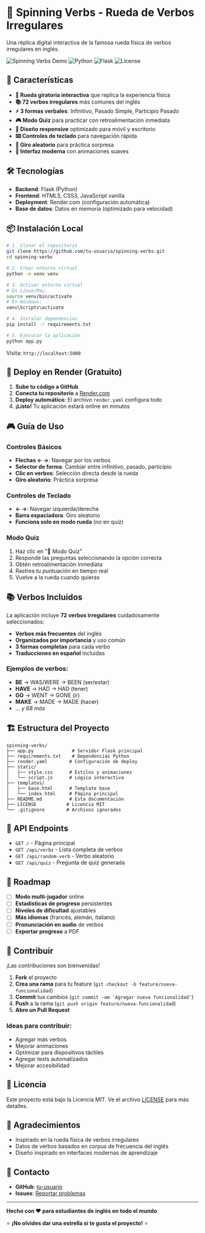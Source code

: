 
# 🎯 Spinning Verbs - Rueda de Verbos Irregulares

Una réplica digital interactiva de la famosa rueda física de verbos irregulares en inglés.

![Spinning Verbs Demo](https://img.shields.io/badge/demo-live-brightgreen)
![Python](https://img.shields.io/badge/python-3.11-blue)
![Flask](https://img.shields.io/badge/flask-2.3.3-lightgrey)
![License](https://img.shields.io/badge/license-MIT-green)

## 🚀 Características

- **🎯 Rueda giratoria interactiva** que replica la experiencia física
- **📚 72 verbos irregulares** más comunes del inglés
- **⚡ 3 formas verbales**: Infinitivo, Pasado Simple, Participio Pasado
- **🎮 Modo Quiz** para practicar con retroalimentación inmediata
- **📱 Diseño responsive** optimizado para móvil y escritorio
- **⌨️ Controles de teclado** para navegación rápida
- **🎲 Giro aleatorio** para práctica sorpresa
- **🎨 Interfaz moderna** con animaciones suaves

## 🛠️ Tecnologías

- **Backend**: Flask (Python)
- **Frontend**: HTML5, CSS3, JavaScript vanilla
- **Deployment**: Render.com (configuración automática)
- **Base de datos**: Datos en memoria (optimizado para velocidad)

## 📦 Instalación Local

```bash
# 1. Clonar el repositorio
git clone https://github.com/tu-usuario/spinning-verbs.git
cd spinning-verbs

# 2. Crear entorno virtual
python -m venv venv

# 3. Activar entorno virtual
# En Linux/Mac:
source venv/bin/activate
# En Windows:
venv\Scripts\activate

# 4. Instalar dependencias
pip install -r requirements.txt

# 5. Ejecutar la aplicación
python app.py
```

Visita: `http://localhost:5000`

## 🚀 Deploy en Render (Gratuito)

1. **Sube tu código a GitHub**
2. **Conecta tu repositorio** a [Render.com](https://render.com)
3. **Deploy automático**: El archivo `render.yaml` configura todo
4. **¡Listo!** Tu aplicación estará online en minutos

## 🎮 Guía de Uso

### **Controles Básicos**
- **Flechas ← →**: Navegar por los verbos
- **Selector de forma**: Cambiar entre infinitivo, pasado, participio
- **Clic en verbos**: Selección directa desde la rueda
- **Giro aleatorio**: Práctica sorpresa

### **Controles de Teclado**
- **← →**: Navegar izquierda/derecha
- **Barra espaciadora**: Giro aleatorio
- **Funciona solo en modo rueda** (no en quiz)

### **Modo Quiz**
1. Haz clic en "📝 Modo Quiz"
2. Responde las preguntas seleccionando la opción correcta
3. Obtén retroalimentación inmediata
4. Rastrea tu puntuación en tiempo real
5. Vuelve a la rueda cuando quieras

## 📚 Verbos Incluidos

La aplicación incluye **72 verbos irregulares** cuidadosamente seleccionados:

- **Verbos más frecuentes** del inglés
- **Organizados por importancia** y uso común
- **3 formas completas** para cada verbo
- **Traducciones en español** incluidas

### Ejemplos de verbos:
- **BE** → WAS/WERE → BEEN (ser/estar)
- **HAVE** → HAD → HAD (tener)
- **GO** → WENT → GONE (ir)
- **MAKE** → MADE → MADE (hacer)
- *... y 68 más*

## 🏗️ Estructura del Proyecto

```
spinning-verbs/
├── app.py              # Servidor Flask principal
├── requirements.txt    # Dependencias Python
├── render.yaml        # Configuración de deploy
├── static/
│   ├── style.css      # Estilos y animaciones
│   └── script.js      # Lógica interactiva
├── templates/
│   ├── base.html      # Template base
│   └── index.html     # Página principal
├── README.md          # Esta documentación
├── LICENSE           # Licencia MIT
└── .gitignore        # Archivos ignorados
```

## 🔧 API Endpoints

- `GET /` - Página principal
- `GET /api/verbs` - Lista completa de verbos
- `GET /api/random-verb` - Verbo aleatorio
- `GET /api/quiz` - Pregunta de quiz generada

## 🎯 Roadmap

- [ ] **Modo multi-jugador** online
- [ ] **Estadísticas de progreso** persistentes
- [ ] **Niveles de dificultad** ajustables
- [ ] **Más idiomas** (francés, alemán, italiano)
- [ ] **Pronunciación en audio** de verbos
- [ ] **Exportar progreso** a PDF

## 🤝 Contribuir

¡Las contribuciones son bienvenidas!

1. **Fork** el proyecto
2. **Crea una rama** para tu feature (`git checkout -b feature/nueva-funcionalidad`)
3. **Commit** tus cambios (`git commit -am 'Agregar nueva funcionalidad'`)
4. **Push** a la rama (`git push origin feature/nueva-funcionalidad`)
5. **Abre un Pull Request**

### Ideas para contribuir:
- Agregar más verbos
- Mejorar animaciones
- Optimizar para dispositivos táctiles
- Agregar tests automatizados
- Mejorar accesibilidad

## 📄 Licencia

Este proyecto está bajo la Licencia MIT. Ve el archivo [LICENSE](LICENSE) para más detalles.

## 🙏 Agradecimientos

- Inspirado en la rueda física de verbos irregulares
- Datos de verbos basados en corpus de frecuencia del inglés
- Diseño inspirado en interfaces modernas de aprendizaje

## 📧 Contacto

- **GitHub**: [tu-usuario](https://github.com/tu-usuario)
- **Issues**: [Reportar problemas](https://github.com/tu-usuario/spinning-verbs/issues)

---

**Hecho con ❤️ para estudiantes de inglés en todo el mundo**

⭐ **¡No olvides dar una estrella si te gusta el proyecto!** ⭐

